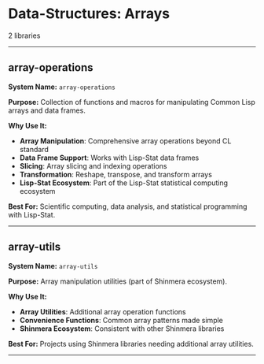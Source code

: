# Data-Structures: Arrays

2 libraries

---

## array-operations

**System Name:** `array-operations`

**Purpose:** Collection of functions and macros for manipulating Common Lisp arrays and data frames.

**Why Use It:**
- **Array Manipulation**: Comprehensive array operations beyond CL standard
- **Data Frame Support**: Works with Lisp-Stat data frames
- **Slicing**: Array slicing and indexing operations
- **Transformation**: Reshape, transpose, and transform arrays
- **Lisp-Stat Ecosystem**: Part of the Lisp-Stat statistical computing ecosystem

**Best For:** Scientific computing, data analysis, and statistical programming with Lisp-Stat.

---


## array-utils

**System Name:** `array-utils`

**Purpose:** Array manipulation utilities (part of Shinmera ecosystem).

**Why Use It:**
- **Array Utilities**: Additional array operation functions
- **Convenience Functions**: Common array patterns made simple
- **Shinmera Ecosystem**: Consistent with other Shinmera libraries

**Best For:** Projects using Shinmera libraries needing additional array utilities.

---


